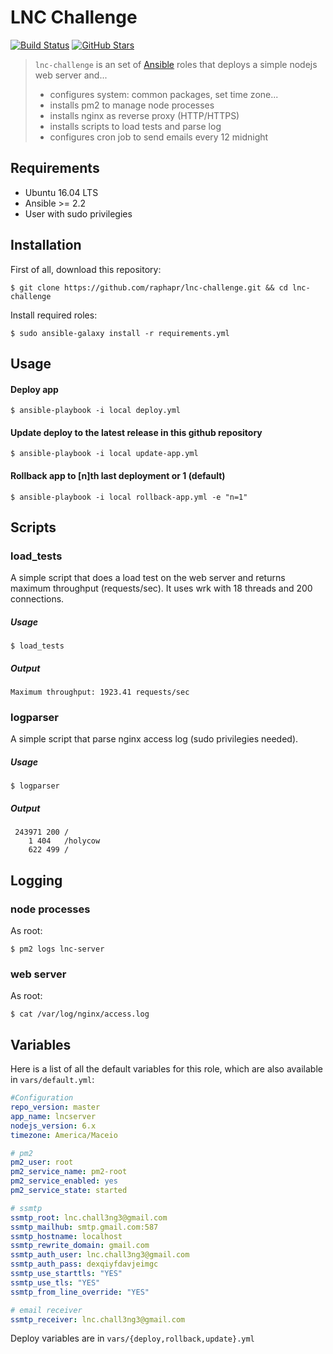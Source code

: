 # LNC Challenge

[![Build Status](https://api.travis-ci.org/raphapr/lnc-challenge.svg)](https://travis-ci.org/raphapr/ansible-pm2)
[![GitHub Stars](https://img.shields.io/github/stars/raphapr/ansible-pm2.svg)](https://github.com/raphapr/ansible-pm2)

> `lnc-challenge` is an set of [Ansible](http://www.ansible.com) roles that deploys a simple nodejs web server and...
>
> * configures system: common packages, set time zone...
> * installs pm2 to manage node processes
> * installs nginx as reverse proxy (HTTP/HTTPS)
> * installs scripts to load tests and parse log
> * configures cron job to send emails every 12 midnight

## Requirements

* Ubuntu 16.04 LTS
* Ansible >= 2.2
* User with sudo privilegies

## Installation

First of all, download this repository:

```shell
$ git clone https://github.com/raphapr/lnc-challenge.git && cd lnc-challenge
```

Install required roles:

```shell
$ sudo ansible-galaxy install -r requirements.yml
```

## Usage

#### Deploy app

```shell
$ ansible-playbook -i local deploy.yml
```

#### Update deploy to the latest release in this github repository

```shell
$ ansible-playbook -i local update-app.yml
```

#### Rollback app to [n]th last deployment or 1 (default)

```shell
$ ansible-playbook -i local rollback-app.yml -e "n=1"
```

## Scripts

### load_tests

A simple script that does a load test on the web server and returns maximum throughput (requests/sec). It uses wrk with 18 threads and 200 connections.

##### Usage

```shell
$ load_tests
```

##### Output

```shell
Maximum throughput: 1923.41 requests/sec
```

### logparser

A simple script that parse nginx access log (sudo privilegies needed).

##### Usage

```shell
$ logparser
```

##### Output

```shell
 243971 200 /
    1 404   /holycow
    622 499 /
```

## Logging

### node processes

As root:

```shell
$ pm2 logs lnc-server
```

### web server

As root:

```shell
$ cat /var/log/nginx/access.log
```

## Variables

Here is a list of all the default variables for this role, which are also available in `vars/default.yml`:

```yaml
#Configuration
repo_version: master
app_name: lncserver
nodejs_version: 6.x
timezone: America/Maceio

# pm2
pm2_user: root
pm2_service_name: pm2-root
pm2_service_enabled: yes
pm2_service_state: started

# ssmtp
ssmtp_root: lnc.chall3ng3@gmail.com
ssmtp_mailhub: smtp.gmail.com:587
ssmtp_hostname: localhost
ssmtp_rewrite_domain: gmail.com
ssmtp_auth_user: lnc.chall3ng3@gmail.com
ssmtp_auth_pass: dexqiyfdavjeimgc
ssmtp_use_starttls: "YES"
ssmtp_use_tls: "YES"
ssmtp_from_line_override: "YES"

# email receiver
ssmtp_receiver: lnc.chall3ng3@gmail.com
```

Deploy variables are in `vars/{deploy,rollback,update}.yml`
